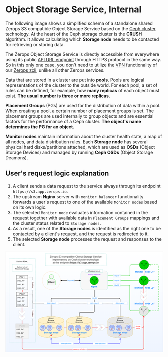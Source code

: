 # Object Storage Service, Internal

The following image shows a simplified schema of a standalone shared Zerops S3 compatible Object Storage Service based on the [Ceph cluster](https://docs.ceph.com/en/latest/architecture) technology. At the heart of the Ceph storage cluster is the **CRUSH** algorithm. It allows calculating which **Storage node** needs to be contacted for retrieving or storing data.

The Zerops Object Storage Service is directly accessible from everywhere using its public [API URL endpoint](/documentation/services/storage/s3.html#api-url-endpoint-and-port) through HTTPS protocol in the same way. So in this only one case, you don't need to utilize the [VPN](/documentation/cli/vpn.html) functionality of our [Zerops zcli](/documentation/cli/installation.html), unlike all other Zerops services.

Data that are stored in a cluster are put into **pools**. Pools are logical representations of the cluster to the outside world. For each pool, a set of rules can be defined, for example, how **many replicas** of each object must exist. **The usual number is three or more replicas.**

**Placement Groups** (PGs) are used for the distribution of data within a pool. When creating a pool, a certain number of placement groups is set. The placement groups are used internally to group objects and are essential factors for the performance of a Ceph cluster. **The object's name determines the PG for an object.**

**Monitor nodes** maintain information about the cluster health state, a map of all nodes, and data distribution rules. Each **Storage node** has several physical hard disks/partitions attached, which are used as **OSDs** (Object Storage Devices) and managed by running **Ceph OSDs** (Object Storage Deamons).

## User's request logic explanation

1. A client sends a data request to the service always through its endpoint `https://s3.app.zerops.io`.
2. The upstream **Nginx** server with `monitor balancer` functionality forwards a user's request to one of the available `Monitor nodes` based on its own logic.
3. The selected `Monitor node` evaluates information contained in the request together with available data in `Placement Groups` mappings and the cluster status related to `Storage nodes`.
4. As a result, one of the **Storage nodes** is identified as the right one to be contacted by a client's request, and the request is redirected to it.
5. The selected **Storage node** processes the request and responses to the client.

![Zerops Object Storage Service](./images/Zerops-S3-Service-Detail.png "Zerops Object Storage Service")
